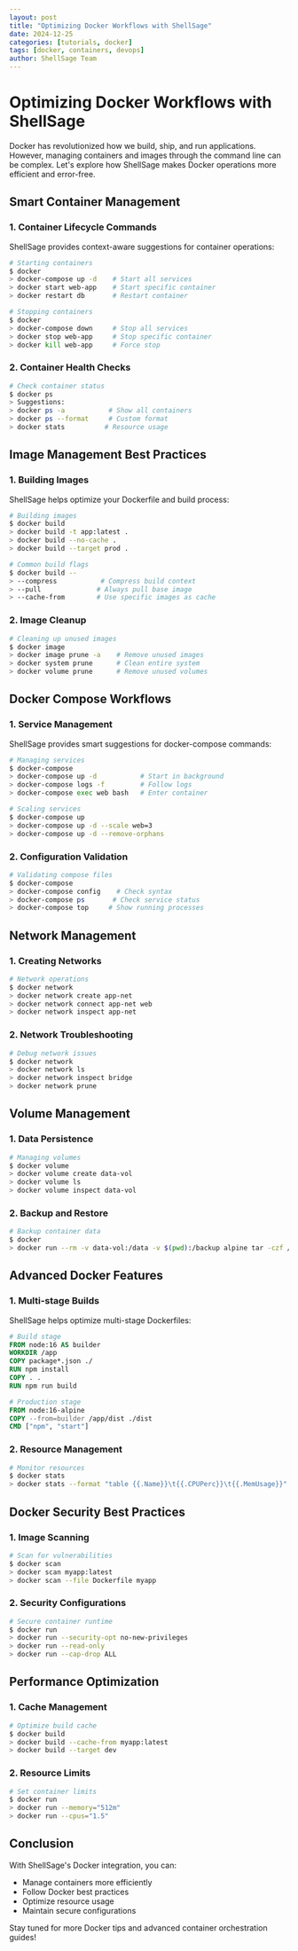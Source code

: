 ```yaml
---
layout: post
title: "Optimizing Docker Workflows with ShellSage"
date: 2024-12-25
categories: [tutorials, docker]
tags: [docker, containers, devops]
author: ShellSage Team
---
```


# Optimizing Docker Workflows with ShellSage

Docker has revolutionized how we build, ship, and run applications. However, managing containers and images through the command line can be complex. Let's explore how ShellSage makes Docker operations more efficient and error-free.

## Smart Container Management

### 1. Container Lifecycle Commands
ShellSage provides context-aware suggestions for container operations:

```bash
# Starting containers
$ docker
> docker-compose up -d    # Start all services
> docker start web-app    # Start specific container
> docker restart db       # Restart container

# Stopping containers
$ docker
> docker-compose down     # Stop all services
> docker stop web-app     # Stop specific container
> docker kill web-app     # Force stop
```

### 2. Container Health Checks
```bash
# Check container status
$ docker ps
> Suggestions:
> docker ps -a           # Show all containers
> docker ps --format     # Custom format
> docker stats          # Resource usage
```

## Image Management Best Practices

### 1. Building Images
ShellSage helps optimize your Dockerfile and build process:

```bash
# Building images
$ docker build
> docker build -t app:latest .
> docker build --no-cache .
> docker build --target prod .

# Common build flags
$ docker build --
> --compress           # Compress build context
> --pull              # Always pull base image
> --cache-from        # Use specific images as cache
```

### 2. Image Cleanup
```bash
# Cleaning up unused images
$ docker image
> docker image prune -a    # Remove unused images
> docker system prune      # Clean entire system
> docker volume prune      # Remove unused volumes
```

## Docker Compose Workflows

### 1. Service Management
ShellSage provides smart suggestions for docker-compose commands:

```bash
# Managing services
$ docker-compose
> docker-compose up -d           # Start in background
> docker-compose logs -f         # Follow logs
> docker-compose exec web bash   # Enter container

# Scaling services
$ docker-compose up
> docker-compose up -d --scale web=3
> docker-compose up -d --remove-orphans
```

### 2. Configuration Validation
```bash
# Validating compose files
$ docker-compose
> docker-compose config    # Check syntax
> docker-compose ps       # Check service status
> docker-compose top     # Show running processes
```

## Network Management

### 1. Creating Networks
```bash
# Network operations
$ docker network
> docker network create app-net
> docker network connect app-net web
> docker network inspect app-net
```

### 2. Network Troubleshooting
```bash
# Debug network issues
$ docker network
> docker network ls
> docker network inspect bridge
> docker network prune
```

## Volume Management

### 1. Data Persistence
```bash
# Managing volumes
$ docker volume
> docker volume create data-vol
> docker volume ls
> docker volume inspect data-vol
```

### 2. Backup and Restore
```bash
# Backup container data
$ docker
> docker run --rm -v data-vol:/data -v $(pwd):/backup alpine tar -czf /backup/data.tar.gz /data
```

## Advanced Docker Features

### 1. Multi-stage Builds
ShellSage helps optimize multi-stage Dockerfiles:

```dockerfile
# Build stage
FROM node:16 AS builder
WORKDIR /app
COPY package*.json ./
RUN npm install
COPY . .
RUN npm run build

# Production stage
FROM node:16-alpine
COPY --from=builder /app/dist ./dist
CMD ["npm", "start"]
```

### 2. Resource Management
```bash
# Monitor resources
$ docker stats
> docker stats --format "table {{.Name}}\t{{.CPUPerc}}\t{{.MemUsage}}"
```

## Docker Security Best Practices

### 1. Image Scanning
```bash
# Scan for vulnerabilities
$ docker scan
> docker scan myapp:latest
> docker scan --file Dockerfile myapp
```

### 2. Security Configurations
```bash
# Secure container runtime
$ docker run
> docker run --security-opt no-new-privileges
> docker run --read-only
> docker run --cap-drop ALL
```

## Performance Optimization

### 1. Cache Management
```bash
# Optimize build cache
$ docker build
> docker build --cache-from myapp:latest
> docker build --target dev
```

### 2. Resource Limits
```bash
# Set container limits
$ docker run
> docker run --memory="512m"
> docker run --cpus="1.5"
```

## Conclusion

With ShellSage's Docker integration, you can:
- Manage containers more efficiently
- Follow Docker best practices
- Optimize resource usage
- Maintain secure configurations

Stay tuned for more Docker tips and advanced container orchestration guides!
